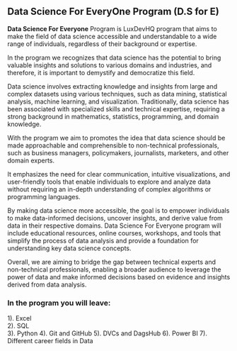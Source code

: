 ## **Data Science For EveryOne Program (D.S for E)** 

**Data Science For Everyone** Program is LuxDevHQ program that aims to make the field of data science accessible and understandable to a wide range of individuals, regardless of their background or expertise.

In the program we recognizes that data science has the potential to bring valuable insights and solutions to various domains and industries, and therefore, it is important to demystify and democratize this field. 

Data science involves extracting knowledge and insights from large and complex datasets using various techniques, such as data mining, statistical analysis, machine learning, and visualization. Traditionally, data science has been associated with specialized skills and technical expertise, requiring a strong background in mathematics, statistics, programming, and domain knowledge.

With the program we aim to promotes the idea that data science should be made approachable and comprehensible to non-technical professionals, such as business managers, policymakers, journalists, marketers, and other domain experts. 

It emphasizes the need for clear communication, intuitive visualizations, and user-friendly tools that enable individuals to explore and analyze data without requiring an in-depth understanding of complex algorithms or programming languages. 

By making data science more accessible, the goal is to empower individuals to make data-informed decisions, uncover insights, and derive value from data in their respective domains. Data Science For Everyone program will include educational resources, online courses, workshops, and tools that simplify the process of data analysis and provide a foundation for understanding key data science concepts.

Overall,  we are aiming to bridge the gap between technical experts and non-technical professionals, enabling a broader audience to leverage the power of data and make informed decisions based on evidence and insights derived from data analysis. 


### **In the program you will leave:** 

1). Excel  
2). SQL  
3). Python 
4). Git and GitHub
5). DVCs and DagsHub 
6). Power BI 
7). Different career fields in Data  






